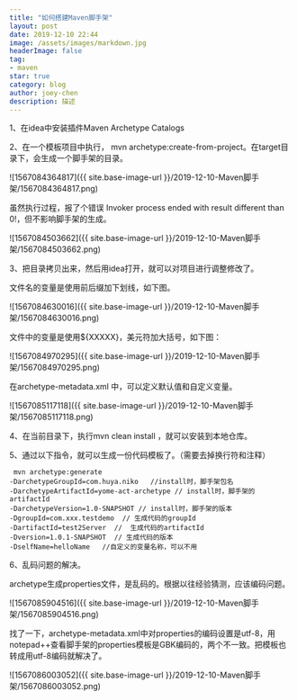 ```yaml
---
title: "如何搭建Maven脚手架"
layout: post
date: 2019-12-10 22:44
image: /assets/images/markdown.jpg
headerImage: false
tag:
- maven
star: true
category: blog
author: joey-chen
description: 描述
---
```


1、在idea中安装插件Maven Archetype Catalogs

2、在一个模板项目中执行， mvn archetype:create-from-project。在target目录下，会生成一个脚手架的目录。

![1567084364817]({{ site.base-image-url }}/2019-12-10-Maven脚手架/1567084364817.png)

虽然执行过程，报了个错误 Invoker process ended with result different than 0!，但不影响脚手架的生成。

![1567084503662]({{ site.base-image-url }}/2019-12-10-Maven脚手架/1567084503662.png)

3、把目录拷贝出来，然后用idea打开，就可以对项目进行调整修改了。

 文件名的变量是使用前后缀加下划线，如下图。

![1567084630016]({{ site.base-image-url }}/2019-12-10-Maven脚手架/1567084630016.png)

文件中的变量是使用${XXXXX}，美元符加大括号，如下图：

![1567084970295]({{ site.base-image-url }}/2019-12-10-Maven脚手架/1567084970295.png)

在archetype-metadata.xml 中，可以定义默认值和自定义变量。

![1567085117118]({{ site.base-image-url }}/2019-12-10-Maven脚手架/1567085117118.png)

4、在当前目录下，执行mvn clean install ，就可以安装到本地仓库。

5、通过以下指令，就可以生成一份代码模板了。（需要去掉换行符和注释）

```
 mvn archetype:generate 
-DarchetypeGroupId=com.huya.niko   //install时，脚手架包名
-DarchetypeArtifactId=yome-act-archetype // install时，脚手架的artifactId
-DarchetypeVersion=1.0-SNAPSHOT // install时，脚手架的版本
-DgroupId=com.xxx.testdemo  // 生成代码的groupId
-DartifactId=test2Server  //  生成代码的artifactId
-Dversion=1.0.1-SNAPSHOT  // 生成代码的版本
-DselfName=helloName   //自定义的变量名称，可以不用
```

6、乱码问题的解决。

archetype生成properties文件，是乱码的。根据以往经验猜测，应该编码问题。

![1567085904516]({{ site.base-image-url }}/2019-12-10-Maven脚手架/1567085904516.png)

找了一下，archetype-metadata.xml中对properties的编码设置是utf-8，用notepad++查看脚手架的properties模板是GBK编码的，两个不一致。把模板也转成用utf-8编码就解决了。

![1567086003052]({{ site.base-image-url }}/2019-12-10-Maven脚手架/1567086003052.png)

